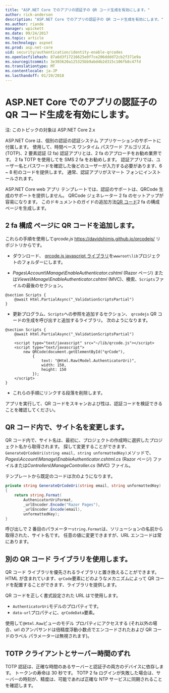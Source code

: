 ```yaml
---
title: "ASP.NET Core でのアプリの認証子の QR コード生成を有効にします。"
author: rick-anderson
description: "ASP.NET Core でのアプリの認証子の QR コード生成を有効にします。"
ms.author: riande
manager: wpickett
ms.date: 09/24/2017
ms.topic: article
ms.technology: aspnet
ms.prod: asp.net-core
uid: security/authentication/identity-enable-qrcodes
ms.openlocfilehash: 87a6d3f17216625e0f7ce206dddd72cb2f371e9a
ms.sourcegitcommit: 3e303620a125325bb9abd4b2d315c106fb8c47fd
ms.translationtype: MT
ms.contentlocale: ja-JP
ms.lasthandoff: 01/19/2018
---
```

# <a name="enabling-qr-code-generation-for-authenticator-apps-in-aspnet-core"></a>ASP.NET Core でのアプリの認証子の QR コード生成を有効にします。

注: このトピックの対象は ASP.NET Core 2.x

ASP.NET Core は、個別の認証の認証システム アプリケーションのサポートに付属します。 使用して、時間ベース ワンタイム パスワード アルゴリズム (TOTP)、2 要素認証 (2 fa) 認証アプリとは、2 fa のアプローチをお勧め業界です。 2 fa TOTP を使用してを SMS 2 fa をお勧めします。 認証アプリでは、ユーザー名とパスワードを確認した後どのユーザーが入力する必要があります、6 ~ 8 桁のコードを提供します。 通常、認証アプリがスマート フォンにインストールされます。

ASP.NET Core web アプリ テンプレートでは、認証のサポートは、QRCode 生成のサポートを提供しません。 QRCode ジェネレーター 2 fa のセットアップが容易になります。 このドキュメントのガイドの追加方法[QR コード](https://wikipedia.org/wiki/QR_code)2 fa の構成 ページを生成します。

## <a name="adding-qr-codes-to-the-2fa-configuration-page"></a>2 fa 構成 ページに QR コードを追加します。

これらの手順を使用して*qrcode.js* https://davidshimjs.github.io/qrcodejs/ リポジトリからです。

* ダウンロード、 [qrcode.js javascript ライブラリ](https://davidshimjs.github.io/qrcodejs/)を`wwwroot\lib`プロジェクトのフォルダーにします。

* *Pages\Account\Manage\EnableAuthenticator.cshtml* (Razor ページ) または*Views\Manage\EnableAuthenticator.cshtml* (MVC)、検索、`Scripts`ファイルの最後のセクション。

```cshtml
@section Scripts {
    @await Html.PartialAsync("_ValidationScriptsPartial")
}
```

* 更新プログラム、`Scripts`への参照を追加するセクション、 `qrcodejs` QR コードの生成を呼び出すと追加するライブラリ。 次のようになります。

```cshtml
@section Scripts {
    @await Html.PartialAsync("_ValidationScriptsPartial")

    <script type="text/javascript" src="~/lib/qrcode.js"></script>
    <script type="text/javascript">
        new QRCode(document.getElementById("qrCode"),
            {
                text: "@Html.Raw(Model.AuthenticatorUri)",
                width: 150,
                height: 150
            });
    </script>
}
```

* これらの手順にリンクする段落を削除します。

アプリを実行して、QR コードをスキャンおよび性は、認証コードを検証できることを確認してください。

## <a name="change-the-site-name-in-the-qr-code"></a>QR コード内で、サイト名を変更します。

QR コード内で、サイト名は、最初に、プロジェクトの作成時に選択したプロジェクト名から取得されます。 探して変更することができます、`GenerateQrCodeUri(string email, string unformattedKey)`メソッドで、 *Pages\Account\Manage\EnableAuthenticator.cshtml.cs* (Razor ページ) ファイルまたは*Controllers\ManageController.cs* (MVC) ファイル。 

テンプレートから既定のコードは次のようになります。

```c#
private string GenerateQrCodeUri(string email, string unformattedKey)
{
    return string.Format(
        AuthenicatorUriFormat,
        _urlEncoder.Encode("Razor Pages"),
        _urlEncoder.Encode(email),
        unformattedKey);
}
```

呼び出しで 2 番目のパラメーター`string.Format`は、ソリューションの名前から取得された、サイト名です。 任意の値に変更できますが、URL エンコードは常にあります。

## <a name="using-a-different-qr-code-library"></a>別の QR コード ライブラリを使用します。

QR コード ライブラリを優先されるライブラリと置き換えることができます。 HTML が含まれています、`qrCode`要素にどのようなメカニズムによって QR コードを配置することができます、ライブラリを提供します。

QR コードを正しく書式設定された URL はで使用します。

* `AuthenticatorUri`モデルのプロパティです。
* `data-url`プロパティに、`qrCodeData`要素。 

使用して`@Html.Raw`ビューのモデル プロパティにアクセスする (それ以外の場合、url のアンパサンドは倍精度浮動小数点でエンコードされたおよび QR コードのラベル パラメーターは無視されます)。

## <a name="totp-client-and-server-time-skew"></a>TOTP クライアントとサーバー時間のずれ

TOTP 認証は、正確な時間のあるサーバーと認証子の両方のデバイスに依存します。 トークンの寿命は 30 秒です。 TOTP 2 fa ログインが失敗した場合は、サーバーの時刻が、精度は、可能であれば正確な NTP サービスに同期されることを確認します。
